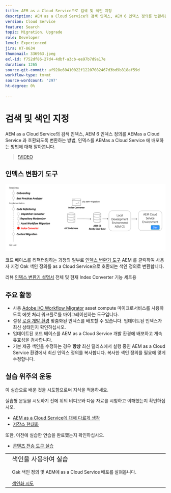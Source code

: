 ```yaml
---
title: AEM as a Cloud Service으로 검색 및 색인 지정
description: AEM as a Cloud Service의 검색 인덱스, AEM 6 인덱스 정의를 변환하는 방법 및 인덱스를 배포하는 방법에 대해 알아봅니다.
version: Cloud Service
feature: Search
topic: Migration, Upgrade
role: Developer
level: Experienced
jira: KT-8634
thumbnail: 336963.jpeg
exl-id: f752df86-27d4-4dbf-a3cb-ee97b7d9a17e
duration: 1265
source-git-commit: af928e60410022f12207082467d3bd9b818af59d
workflow-type: tm+mt
source-wordcount: '297'
ht-degree: 0%

---
```


# 검색 및 색인 지정

AEM as a Cloud Service의 검색 인덱스, AEM 6 인덱스 정의를 AEMas a Cloud Service 과 호환되도록 변환하는 방법, 인덱스를 AEMas a Cloud Service 에 배포하는 방법에 대해 알아봅니다.

>[!VIDEO](https://video.tv.adobe.com/v/336963?quality=12&learn=on)

## 인덱스 변환기 도구

![인덱스 변환기 도구](./assets/index-converter.png)

코드 베이스를 리팩터링하는 과정의 일부로 [인덱스 변환기 도구](https://github.com/adobe/aio-cli-plugin-aem-cloud-service-migration#command-aio-aem-migrationindex-converter) AEM 를 클릭하여 사용자 지정 Oak 색인 정의를 as a Cloud Service으로 호환되는 색인 정의로 변환합니다.

리뷰 [인덱스 변환기 설명서](https://experienceleague.adobe.com/docs/experience-manager-cloud-service/content/migration-journey/refactoring-tools/index-converter.html) 전체 및 현재 Index Converter 기능 세트용

## 주요 활동

+ 사용 [Adobe I/O Workflow Migrator](https://github.com/adobe/aio-cli-plugin-aem-cloud-service-migration#command-aio-aem-migrationindex-converter) asset compute 마이크로서비스를 사용하도록 에셋 처리 워크플로를 마이그레이션하는 도구입니다.
+ 설정 [로컬 개발 환경](https://experienceleague.adobe.com/docs/experience-manager-learn/cloud-service/local-development-environment-set-up/overview.html?lang=ko-KR) 맞춤화된 인덱스를 배포할 수 있습니다. 업데이트된 인덱스가 최신 상태인지 확인하십시오.
+ 업데이트된 코드 베이스를 AEM as a Cloud Service 개발 환경에 배포하고 계속 유효성을 검사합니다.
+ 기본 제공 색인을 수정하는 경우 **항상** 최신 릴리스에서 실행 중인 AEM as a Cloud Service 환경에서 최신 인덱스 정의를 복사합니다. 복사한 색인 정의를 필요에 맞게 수정합니다.

## 실습 위주의 운동

이 실습으로 배운 것을 시도함으로써 지식을 적용하세요.

실습형 운동을 시도하기 전에 위의 비디오와 다음 자료를 시청하고 이해했는지 확인하십시오.

+ [AEM as a Cloud Service에 대해 다르게 생각](./introduction.md)
+ [저장소 현대화](./repository-modernization.md)

또한, 이전에 실습한 연습을 완료했는지 확인하십시오.

+ [콘텐츠 전송 도구 실습](./content-migration/content-transfer-tool.md#hands-on-exercise)

<table style="border-width:0">
    <tr>
        <td style="width:150px">
            <a  rel="noreferrer"
                target="_blank"
                href="https://github.com/adobe/aem-cloud-engineering-video-series-exercises/tree/session7-indexes#cloud-acceleration-bootcamp---session-7-search-and-indexing"><img alt="실습 GitHub 리포지토리" src="./assets/github.png"/>
            </a>        
        </td>
        <td style="width:100%;margin-bottom:1rem;">
            <div style="font-size:1.25rem;font-weight:400;">색인을 사용하여 실습</div>
            <p style="margin:1rem 0">
                Oak 색인 정의 및 AEM에 as a Cloud Service 배포를 살펴봅니다.
            </p>
            <a  rel="noreferrer"
                target="_blank"
                href="https://github.com/adobe/aem-cloud-engineering-video-series-exercises/tree/session7-indexes#cloud-acceleration-bootcamp---session-7-search-and-indexing" class="spectrum-Button spectrum-Button--primary spectrum-Button--sizeM">
                <span class="spectrum-Button-label has-no-wrap has-text-weight-bold">색인화 시도</span>
            </a>
        </td>
    </tr>
</table>
